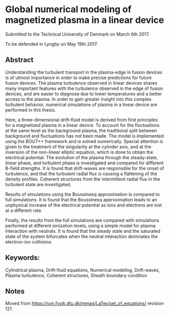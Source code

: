 # Global numerical modeling of magnetized plasma in a linear device

Submitted to the Technical University of Denmark on March 6th 2017.

To be defended in Lyngby on May 19th 2017.

## Abstract

Understanding the turbulent transport in the plasma-edge in fusion devices is of utmost importance in order to make precise predictions for future fusion devices.
The plasma turbulence observed in linear devices shares many important features with the turbulence observed in the edge of fusion devices, and are easier to diagnose due to lower temperatures and a better access to the plasma.
In order to gain greater insight into this complex turbulent behavior, numerical simulations of plasma in a linear device are performed in this thesis.

Here, a three-dimensional drift-fluid model is derived from first principles for a magnetized plasma in a linear device.
To account for the fluctuations at the same level as the background plasma, the traditional split between background and fluctuations has not been made.
The model is implemented using the BOUT++ framework and is solved numerically.
Special attention is given to the treatment of the singularity at the cylinder axis, and at the inversion of the non-linear elliptic equation, which is done to obtain the electrical potential.
The evolution of the plasma through the steady-state, linear phase, and turbulent phase is investigated and compared for different B-field strengths.
It is found that drift-waves are responsible for the onset of turbulence, and that the turbulent radial flux is causing a flattening of the density profiles.
Coherent structures from the intermittent radial flux in the turbulent state are investigated.

Results of simulations using the Boussinesq approximation is compared to full simulations.
It is found that the Boussinesq approximation leads to an unphysical increase of the electrical potential as ions and electrons are lost at a different rate.

Finally, the results from the full simulations are compared with simulations performed at different ionization levels, using a simple model for plasma interaction with neutrals.
It is found that the steady state and the saturated state of the system bifurcates when the neutral interaction dominates the electron-ion collisions

## Keywords:

Cylindrical plasma, Drift-fluid equations, Numerical modeling, Drift-waves, Plasma turbulence, Coherent structures, Sheath boundary condition

## Notes
Moved from https://svn.fysik.dtu.dk/mmag/LaTex/set_of_equations/ revision 121.
